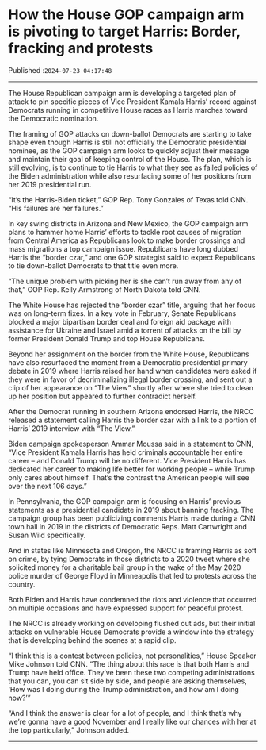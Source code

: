 # How the House GOP campaign arm is pivoting to target Harris: Border, fracking and protests

Published :`2024-07-23 04:17:48`

---

The House Republican campaign arm is developing a targeted plan of attack to pin specific pieces of Vice President Kamala Harris’ record against Democrats running in competitive House races as Harris marches toward the Democratic nomination.

The framing of GOP attacks on down-ballot Democrats are starting to take shape even though Harris is still not officially the Democratic presidential nominee, as the GOP campaign arm looks to quickly adjust their message and maintain their goal of keeping control of the House. The plan, which is still evolving, is to continue to tie Harris to what they see as failed policies of the Biden administration while also resurfacing some of her positions from her 2019 presidential run.

“It’s the Harris-Biden ticket,” GOP Rep. Tony Gonzales of Texas told CNN. “His failures are her failures.”

In key swing districts in Arizona and New Mexico, the GOP campaign arm plans to hammer home Harris’ efforts to tackle root causes of migration from Central America as Republicans look to make border crossings and mass migrations a top campaign issue. Republicans have long dubbed Harris the “border czar,” and one GOP strategist said to expect Republicans to tie down-ballot Democrats to that title even more.

“The unique problem with picking her is she can’t run away from any of that,” GOP Rep. Kelly Armstrong of North Dakota told CNN.

The White House has rejected the “border czar” title, arguing that her focus was on long-term fixes. In a key vote in February, Senate Republicans blocked a major bipartisan border deal and foreign aid package with assistance for Ukraine and Israel amid a torrent of attacks on the bill by former President Donald Trump and top House Republicans.

Beyond her assignment on the border from the White House, Republicans have also resurfaced the moment from a Democratic presidential primary debate in 2019 where Harris raised her hand when candidates were asked if they were in favor of decriminalizing illegal border crossing, and sent out a clip of her appearance on “The View” shortly after where she tried to clean up her position but appeared to further contradict herself.

After the Democrat running in southern Arizona endorsed Harris, the NRCC released a statement calling Harris the border czar with a link to a portion of Harris’ 2019 interview with “The View.”

Biden campaign spokesperson Ammar Moussa said in a statement to CNN, “Vice President Kamala Harris has held criminals accountable her entire career – and Donald Trump will be no different. Vice President Harris has dedicated her career to making life better for working people – while Trump only cares about himself. That’s the contrast the American people will see over the next 106 days.”

In Pennsylvania, the GOP campaign arm is focusing on Harris’ previous statements as a presidential candidate in 2019 about banning fracking. The campaign group has been publicizing comments Harris made during a CNN town hall in 2019 in the districts of Democratic Reps. Matt Cartwright and Susan Wild specifically.

And in states like Minnesota and Oregon, the NRCC is framing Harris as soft on crime, by tying Democrats in those districts to a 2020 tweet where she solicited money for a charitable bail group in the wake of the May 2020 police murder of George Floyd in Minneapolis that led to protests across the country.

Both Biden and Harris have condemned the riots and violence that occurred on multiple occasions and have expressed support for peaceful protest.

The NRCC is already working on developing flushed out ads, but their initial attacks on vulnerable House Democrats provide a window into the strategy that is developing behind the scenes at a rapid clip.

“I think this is a contest between policies, not personalities,” House Speaker Mike Johnson told CNN. “The thing about this race is that both Harris and Trump have held office. They’ve been these two competing administrations that you can, you can sit side by side, and people are asking themselves, ‘How was I doing during the Trump administration, and how am I doing now?’”

“And I think the answer is clear for a lot of people, and I think that’s why we’re gonna have a good November and I really like our chances with her at the top particularly,” Johnson added.

---

